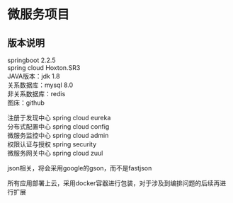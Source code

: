# 微服务项目

## 版本说明
springboot 2.2.5  
spring cloud Hoxton.SR3  
JAVA版本：jdk 1.8   
关系数据库：mysql 8.0   
非关系数据库：redis   
图床：github

注册于发现中心     spring cloud eureka  
分布式配置中心     spring cloud config   
微服务监控中心     spring cloud admin  
权限认证与授权     spring security   
微服务网关中心     spring cloud zuul   


json相关，将会采用google的gson，而不是fastjson 

所有应用部署上云，采用docker容器进行包装，对于涉及到编排问题的后续再进行扩展

